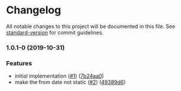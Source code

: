 # Changelog

All notable changes to this project will be documented in this file. See [standard-version](https://github.com/conventional-changelog/standard-version) for commit guidelines.

### 1.0.1-0 (2019-10-31)


### Features

* initial implementation ([#1](https://github.com/oroce/optime-ical/issues/1)) ([7b24aa0](https://github.com/oroce/optime-ical/commit/7b24aa07f1bb657c6c4afdd73593b35ff2cbffd2))
* make the from date not static ([#2](https://github.com/oroce/optime-ical/issues/2)) ([49389d6](https://github.com/oroce/optime-ical/commit/49389d6c201972db0245654232e77efb9aacbbde))
